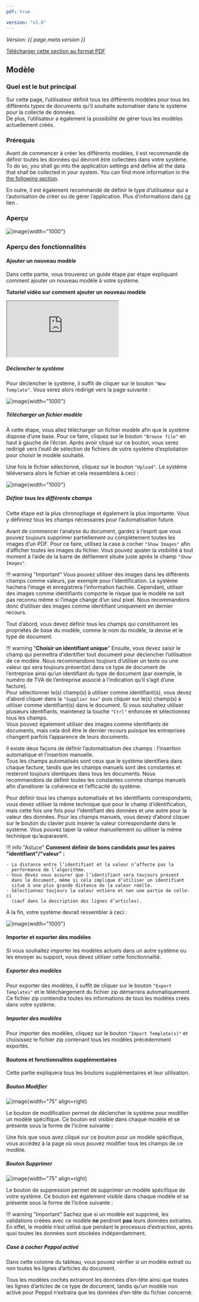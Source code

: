 ```yaml
---
pdf: true

version: "v1.0"
---
```


<span class="version-label">*Version: {{ page.meta.version }}*</span>

<div class="no-pdf">
  <a class="md-button print-button" href="../pdfs/System Overview-Template.pdf" target="_blank">
    Télécharger cette section au format PDF
  </a>
</div>

## Modèle

### Quel est le but principal

Sur cette page, l’utilisateur définit tous les différents modèles pour
tous les différents types de documents qu’il souhaite automatiser dans le
système pour la collecte de données.\
De plus, l’utilisateur a également la possibilité de gérer tous les modèles
actuellement créés.

### Prérequis

Avant de commencer à créer les différents modèles, il est recommandé de
définir toutes les données qui devront être collectées dans votre système.
To do so, you shall go into the application settings and define all the data that shall be collected in your system. You can find more information in the [the following section](Settings.md#analysis-fields).

En outre, il est également recommandé de définir le type d’utilisateur qui
a l’autorisation de créer ou de gérer l’application. Plus d’informations
dans [*ce*](Settings.md#user-roles) lien .

### Aperçu

![image](../img/Screenshots/Template/overview.png){width="1000"}

### Aperçu des fonctionnalités

#### Ajouter un nouveau modèle

Dans cette partie, vous trouverez un guide étape par étape expliquant
comment ajouter un nouveau modèle à votre système.

<div class=no-pdf>

<b>Tutoriel vidéo sur comment ajouter un nouveau modèle<br></b>

<div class = "responsive-video">
    <iframe src="https://www.youtube.com/embed/BHS_hmTIIxM?si=uQbaBNf9Nhew9ylP" allow="accelerometer; autoplay; clipboard-write; encrypted-media; gyroscope; picture-in-picture; web-share" referrerpolicy="strict-origin-when-cross-origin" allowfullscreen></iframe>
</div>

</div>

##### Déclencher le système 

Pour déclencher le système, il suffit de cliquer sur le bouton `"New
Template"`. Vous serez alors redirigé vers la page suivante :

![image](../img/Screenshots/Template/adding_template.png){width="1000"}

##### Télécharger un fichier modèle 

À cette étape, vous allez télécharger un fichier modèle afin que le
système dispose d’une base. Pour ce faire, cliquez sur le bouton `"Browse
file"` en haut à gauche de l’écran. Après avoir cliqué sur ce bouton, vous
serez redirigé vers l’outil de sélection de fichiers de votre système
d’exploitation pour choisir le modèle souhaité.

Une fois le fichier sélectionné, cliquez sur le bouton `"Upload"`. Le
système téléversera alors le fichier et cela ressemblera à ceci :

![image](../img/Screenshots/Template/file_uploaded.png){width="1000"}

##### Définir tous les différents champs 

Cette étape est la plus chronophage et également la plus importante. Vous
y définirez tous les champs nécessaires pour l’automatisation future.

Avant de commencer l’analyse du document, gardez à l’esprit que vous
pouvez toujours supprimer partiellement ou complètement toutes les images
d’un PDF. Pour ce faire, utilisez la case à cocher `"Show Images"` afin
d’afficher toutes les images du fichier. Vous pouvez ajuster la
visibilité à tout moment à l’aide de la barre de défilement située juste
après le champ `"Show Images"`.

!!! warning "Important" 
    Vous pouvez utiliser des images dans les différents champs comme
    valeurs, par exemple pour l’identification. Le système hachera l’image
    et enregistrera l’information hachée. Cependant, utiliser des images
    comme identifiants comporte le risque que le modèle ne soit pas reconnu
    même si l’image change d’un seul pixel. Nous recommandons donc
    d’utiliser des images comme identifiant uniquement en dernier recours.

Tout d’abord, vous devez définir tous les champs qui constitueront les
propriétés de base du modèle, comme le nom du modèle, la devise et le type
de document.

!!! warning "**Choisir un identifiant unique**"
    Ensuite, vous devez saisir le champ qui permettra d’identifier tout
    document pour déclencher l’utilisation de ce modèle. Nous recommandons
    toujours d’utiliser un texte ou une valeur qui sera toujours présent(e)
    dans ce type de document de l’entreprise ainsi qu’un identifiant du type
    de document (par exemple, le numéro de TVA de l’entreprise associé à
    l’indication qu’il s’agit d’une facture).  
    Pour sélectionner le(s) champ(s) à utiliser comme identifiant(s), vous
    devez d’abord cliquer dans la `"Supplier box"` puis cliquer sur le(s)
    champ(s) à utiliser comme identifiant(s) dans le document. Si vous
    souhaitez utiliser plusieurs identifiants, maintenez la touche `"Ctrl"`
    enfoncée et sélectionnez tous les champs.  
    Vous pouvez également utiliser des images comme identifiants de
    documents, mais cela doit être le dernier recours puisque les
    entreprises changent parfois l’apparence de leurs documents.

Il existe deux façons de définir l’automatisation des champs : l’insertion
automatique et l’insertion manuelle.  
Tous les champs automatisés sont ceux que le système identifiera dans
chaque facture, tandis que les champs manuels sont des constantes et
resteront toujours identiques dans tous les documents. Nous recommandons
de définir toutes les constantes comme champs manuels afin d’améliorer la
cohérence et l’efficacité du système.

Pour définir tous les champs automatisés et les identifiants
correspondants, vous devez utiliser la même technique que pour le champ
d’identification, mais cette fois une fois pour l’identifiant des données
et une autre pour la valeur des données. Pour les champs manuels, vous
devez d’abord cliquer sur le bouton du clavier puis insérer la valeur
correspondante dans le système. Vous pouvez taper la valeur manuellement
ou utiliser la même technique qu’auparavant.

!!! info "Astuce"
    **Comment définir de bons candidats pour les paires
    "identifiant"/"valeur" :**

    - La distance entre l’identifiant et la valeur n’affecte pas la
      performance de l’algorithme.
    - Vous devez vous assurer que l’identifiant sera toujours présent
      dans le document, même si cela implique d’utiliser un identifiant
      situé à une plus grande distance de la valeur réelle.
    - Sélectionnez toujours la valeur entière et non une partie de celle-ci
      (sauf dans la description des lignes d’articles).

À la fin, votre système devrait ressembler à ceci :

![image](../img/Screenshots/Template/all_fields_sellected.png){width="1000"}

#### Importer et exporter des modèles

Si vous souhaitez importer les modèles actuels dans un autre système ou
les envoyer au support, vous devez utiliser cette fonctionnalité.

##### Exporter des modèles 

Pour exporter des modèles, il suffit de cliquer sur le bouton `"Export
Templates"` et le téléchargement du fichier zip démarrera automatiquement.
Ce fichier zip contiendra toutes les informations de tous les modèles créés
dans votre système.

##### Importer des modèles 

Pour importer des modèles, cliquez sur le bouton `"Import Template(s)"`
et choisissez le fichier zip contenant tous les modèles précédemment
exportés.

#### Boutons et fonctionnalités supplémentaires

Cette partie expliquera tous les boutons supplémentaires et leur
utilisation.

##### Bouton Modifier

![image](../img/Screenshots/Template_Editing_button.png){width="75" align=right}

Le bouton de modification permet de déclencher le système pour modifier un
modèle spécifique. Ce bouton est visible dans chaque modèle et se présente
sous la forme de l’icône suivante :

Une fois que vous avez cliqué sur ce bouton pour un modèle spécifique,
vous accédez à la page où vous pouvez modifier tous les champs de ce
modèle.

##### Bouton Supprimer

![image](../img/Screenshots/Template_deletion_button.png){width="75" align=right}

Le bouton de suppression permet de supprimer un modèle spécifique de votre
système. Ce bouton est également visible dans chaque modèle et se présente
sous la forme de l’icône suivante :

!!! warning "Important"
    Sachez que si un modèle est supprimé, les validations créées avec ce
    modèle **ne** perdront **pas** leurs données extraites. En effet, le
    modèle n’est utilisé que pendant le processus d’extraction, après quoi
    toutes les données sont stockées indépendamment.

##### Case à cocher Peppol activé 

Dans cette colonne du tableau, vous pouvez vérifier si un modèle extrait
ou non toutes les lignes d’articles du document.

Tous les modèles cochés extrairont les données d’en-tête ainsi que toutes
les lignes d’articles de ce type de document, tandis qu’un modèle non
activé pour Peppol n’extraira que les données d’en-tête du fichier
concerné.
